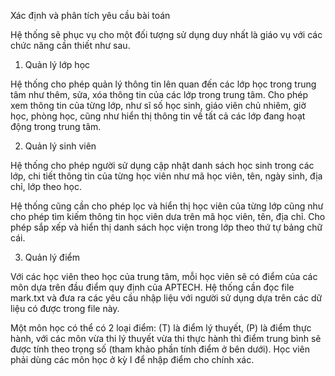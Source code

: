 Xác định và phân tích yêu cầu bài toán

Hệ thống sẽ phục vụ cho một đối tượng sử dụng duy nhất là giáo vụ với các chức năng cần thiết như sau.

1. Quản lý lớp học

Hệ thống cho phép quản lý thông tin lên quan đến các lớp học trong trung tâm như thêm, sửa, xóa thông tin của các lớp trong trung tâm. Cho phép xem thông tin của từng lớp, như sĩ số học sinh, giáo viên chủ nhiêm, giờ học, phòng học, cũng như hiển thị thông tin về tất cả các lớp đang hoạt động trong trung tâm.

2. Quản lý sinh viên

Hệ thống cho phép người sử dụng cập nhật danh sách học sinh trong các lớp, chi tiết thông tin của từng học viên như mã học viên, tên, ngày sinh, địa chỉ, lớp theo học.

Hệ thống cũng cần cho phép lọc và hiển thị học viên của từng lớp cũng như cho phép tìm kiếm thông tin học viên dưa trên mã học viên, tên, địa chỉ. Cho phép sắp xếp và hiển thị danh sách học viện trong lớp theo thứ tự bảng chữ cái.

3. Quản lý điểm

Với các học viên theo học của trung tâm, mỗi học viên sẽ có điểm của các môn dựa trên đầu điểm quy định của APTECH. Hệ thống cần đọc file mark.txt và đưa ra các yêu cầu nhập liệu với người sử dụng dựa trên các dữ liệu có được trong file này.

Một môn học có thể có 2 loại điểm: (T) là điểm lý thuyết, (P) là điểm thực hành, với các môn vừa thi lý thuyết vừa thi thực hành thì điểm trung bình sẽ được tính theo trọng số (tham khảo phần tính điểm ở bên dưới). Học viên phải dùng các môn học ở kỳ I để nhập điểm cho chính xác.